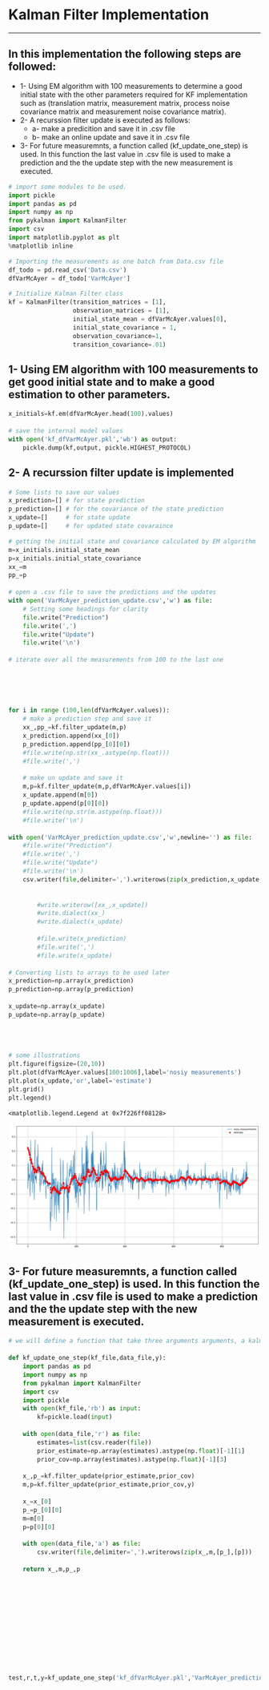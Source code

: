 
# Kalman Filter Implementation
---
## In this implementation the following steps are followed:

* 1- Using EM algorithm with 100 measurements to determine a good initial state with the other parameters required for KF implementation such as (translation matrix, measurement matrix, process noise covariance matrix and measurement noise covariance matrix).
* 2- A recurssion filter update is executed as follows:
    * a- make a predicition and save it in .csv file 
    * b- make an online update and save it in .csv file
* 3- For future measuremnts, a function called (kf_update_one_step) is used. In this function the last value in .csv file is used to make a prediction and the the update step with the new measurement is executed.


```python
# import some modules to be used.
import pickle
import pandas as pd
import numpy as np
from pykalman import KalmanFilter
import csv
import matplotlib.pyplot as plt
%matplotlib inline

```


```python
# Importing the measurements as one batch from Data.csv file
df_todo = pd.read_csv('Data.csv')
dfVarMcAyer = df_todo['VarMcAyer']
```


```python
# Initialize Kalman Filter class 
kf = KalmanFilter(transition_matrices = [1],
                  observation_matrices = [1],
                  initial_state_mean = dfVarMcAyer.values[0],
                  initial_state_covariance = 1,
                  observation_covariance=1,
                  transition_covariance=.01)
```

## 1- Using EM algorithm with 100 measurements to get good initial state and to make a good estimation to other parameters.


```python
x_initials=kf.em(dfVarMcAyer.head(100).values)

# save the internal model values
with open('kf_dfVarMcAyer.pkl','wb') as output:
    pickle.dump(kf,output, pickle.HIGHEST_PROTOCOL)
```

## 2- A recurssion filter update is implemented


```python
# Some lists to save our values
x_prediction=[] # for state prediction
p_prediction=[] # for the covariance of the state prediction
x_update=[]     # for state update
p_update=[]     # for updated state covaraince 
```


```python
# getting the initial state and covariance calculated by EM algorithm
m=x_initials.initial_state_mean
p=x_initials.initial_state_covariance
xx_=m
pp_=p

# open a .csv file to save the predictions and the updates
with open('VarMcAyer_prediction_update.csv','w') as file:
    # Setting some headings for clarity
    file.write("Prediction")
    file.write(',')
    file.write("Update")
    file.write('\n')
    
# iterate over all the measurements from 100 to the last one


    
   
        
for i in range (100,len(dfVarMcAyer.values)):
    # make a prediction step and save it 
    xx_,pp_=kf.filter_update(m,p)
    x_prediction.append(xx_[0])
    p_prediction.append(pp_[0][0])
    #file.write(np.str(xx_.astype(np.float)))
    #file.write(',')

    # make un update and save it
    m,p=kf.filter_update(m,p,dfVarMcAyer.values[i])
    x_update.append(m[0])
    p_update.append(p[0][0])
    #file.write(np.str(m.astype(np.float)))
    #file.write('\n')

with open('VarMcAyer_prediction_update.csv','w',newline='') as file:
    #file.write("Prediction")
    #file.write(',')
    #file.write("Update")
    #file.write('\n')
    csv.writer(file,delimiter=',').writerows(zip(x_prediction,x_update,p_prediction,p_update))

        
        #write.writerow([xx_,x_update])
        #write.dialect(xx_)
        #write.dialect(x_update)
        
        #file.write(x_prediction)
        #file.write(',')
        #file.write(x_update)
    
# Converting lists to arrays to be used later
x_prediction=np.array(x_prediction)
p_prediction=np.array(p_prediction)

x_update=np.array(x_update)
p_update=np.array(p_update)
        
        
        
```


```python
# some illustrations
plt.figure(figsize=(20,10))
plt.plot(dfVarMcAyer.values[100:1006],label='nosiy measurements')
plt.plot(x_update,'or',label='estimate')
plt.grid()
plt.legend()
```




    <matplotlib.legend.Legend at 0x7f226ff08128>




![png](output_9_1.png)


## 3- For future measuremnts, a function called (kf_update_one_step) is used. In this function the last value in .csv file is used to make a prediction and the the update step with the new measurement is executed.


```python
# we will define a function that take three arguments arguments, a kalman filter object pickle file, a new measurement and the data file of predictions and updates

def kf_update_one_step(kf_file,data_file,y):
    import pandas as pd
    import numpy as np
    from pykalman import KalmanFilter
    import csv
    import pickle
    with open(kf_file,'rb') as input:
        kf=pickle.load(input)
    
    with open(data_file,'r') as file:
        estimates=list(csv.reader(file))
        prior_estimate=np.array(estimates).astype(np.float)[-1][1]
        prior_cov=np.array(estimates).astype(np.float)[-1][3]
        
    x_,p_=kf.filter_update(prior_estimate,prior_cov)
    m,p=kf.filter_update(prior_estimate,prior_cov,y)
    
    x_=x_[0]
    p_=p_[0][0]
    m=m[0]
    p=p[0][0]
    
    with open(data_file,'a') as file:
        csv.writer(file,delimiter=',').writerows(zip(x_,m,[p_],[p]))
    
    return x_,m,p_,p
                                                 
    
    
        
        
        
        
    
    
    
    
```


```python
test,r,t,y=kf_update_one_step('kf_dfVarMcAyer.pkl','VarMcAyer_prediction_update.csv',3)
```
